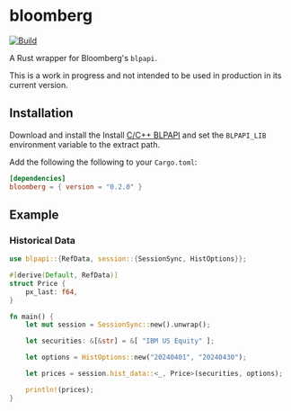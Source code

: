 # bloomberg

[![Build](https://github.com/alexandrebrilhante/bloomberg/actions/workflows/build.yml/badge.svg)](https://github.com/alexandrebrilhante/bloomberg/actions/workflows/build.yml)

A Rust wrapper for Bloomberg's `blpapi`.

This is a work in progress and not intended to be used in production in its current version.

## Installation
Download and install the Install [C/C++ BLPAPI](https://www.bloomberg.com/professional/support/api-library/) and set the `BLPAPI_LIB` environment variable to the extract path.

Add the following the following to your `Cargo.toml`:

```toml
[dependencies]
bloomberg = { version = "0.2.0" }
```

## Example
### Historical Data

```rust
use blpapi::{RefData, session::{SessionSync, HistOptions}};

#[derive(Default, RefData)]
struct Price {
    px_last: f64,
}

fn main() {
    let mut session = SessionSync::new().unwrap();

    let securities: &[&str] = &[ "IBM US Equity" ];

    let options = HistOptions::new("20240401", "20240430");

    let prices = session.hist_data::<_, Price>(securities, options);

    println!(prices);
}
```

